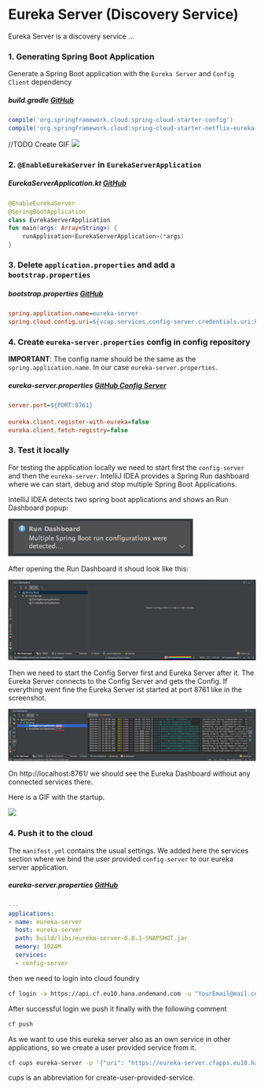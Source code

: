 # Eureka Server (Discovery Service)<a name="eureka"></a>

Eureka Server is a discovery service ...

### 1. Generating Spring Boot Application
 Generate a Spring Boot application with the `Eureka Server` and `Config Client` dependency

##### build.gradle [GitHub](https://github.com/arthurliebhardt/spring-cloud-setup-documentation/blob/eureka-server/eureka-server/build.gradle)
```gradle
compile('org.springframework.cloud:spring-cloud-starter-config')
compile('org.springframework.cloud:spring-cloud-starter-netflix-eureka-server')
```
//TODO Create GIF
<img src="./gifs/create-eureka-server.gif"/>

### 2. `@EnableEurekaServer` in `EurekaServerApplication`
##### EurekaServerApplication.kt [GitHub](https://github.com/arthurliebhardt/spring-cloud-setup-documentation/blob/eureka-server/eureka-server/src/main/kotlin/com/sap/ibso/example/eurekaserver/EurekaServerApplication.kt)
```kotlin
@EnableEurekaServer
@SpringBootApplication
class EurekaServerApplication
fun main(args: Array<String>) {
    runApplication<EurekaServerApplication>(*args)
}
```

### 3. Delete `application.properties` and add a `bootstrap.properties`

##### bootstrap.properties [GitHub](https://github.com/arthurliebhardt/spring-cloud-setup-documentation/blob/eureka-server/eureka-server/src/main/resources/bootstrap.properties)
```ini
spring.application.name=eureka-server
spring.cloud.config.uri=${vcap.services.config-server.credentials.uri:http://localhost:8888}
```

### 4. Create `eureka-server.properties` config in config repository
**IMPORTANT**: The config name should be the same as the `spring.application.name`. In our case `eureka-server.properties`.

##### eureka-server.properties [GitHub Config Server](https://github.com/arthurliebhardt/spring-cloud-configs-example/blob/master/eureka-server.properties)

```ini
server.port=${PORT:8761}

eureka.client.register-with-eureka=false
eureka.client.fetch-registry=false
```

### 3. Test it locally
For testing the application locally we need to start first the `config-server` and then the `eureka-server`. IntelliJ IDEA provides a Spring Run dashboard where we can start, debug and stop multiple Spring Boot Applications.

IntelliJ IDEA detects two spring boot applications and shows an Run Dashboard popup:

<img src="./imgs/run-dashboard-popup.png"/>

After opening the Run Dashboard it shoud look like this:

<img src="./imgs/run-dashboard.png"/>

Then we need to start the Config Server first and Eureka Server after it. The Eureka Server connects to the Config Server and gets the Config. If everything went fine the Eureka Server ist started at port 8761 like in the screenshot.

<img src="./imgs/eureka-running.png"/>

On http://localhost:8761/ we should see the Eureka Dashboard without any connected services there.

Here is a GIF with the startup.

<img src="./gifs/start-config-eureka.gif"/>

### 4. Push it to the cloud

The `manifest.yml` contains the usual settings. We added here the services section where we bind the user provided `config-server` to our eureka server application.

##### eureka-server.properties [GitHub](https://github.com/arthurliebhardt/spring-cloud-setup-documentation/blob/eureka-server/eureka-server/manifest.yml)
```yml
---
applications:
- name: eureka-server
  host: eureka-server
  path: build/libs/eureka-server-0.0.1-SNAPSHOT.jar
  memory: 1024M
  services:
  - config-server
```

then we need to login into cloud foundry
```bash
cf login -a https://api.cf.eu10.hana.ondemand.com -u "YourEmail@mail.com"
```

After successful login we push it finally with the following comment
```bash
cf push
```
As we want to use this eureka server also as an own service in other applications, so we create a user provided service from it.

```bash
cf cups eureka-server -p '{"uri": "https://eureka-server.cfapps.eu10.hana.ondemand.com"}'
```
cups is an abbreviation for create-user-provided-service.
